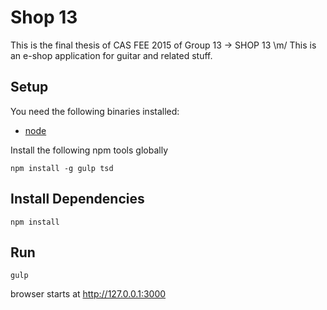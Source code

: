 # Shop 13
This is the final thesis of CAS FEE 2015 of Group 13 -> SHOP 13 \m/
This is an e-shop application for guitar and related stuff.

## Setup

You need the following binaries installed:
* [node](https://nodejs.org/)

Install the following npm tools globally
```$
npm install -g gulp tsd
```

## Install Dependencies
```$
npm install
```

## Run

```$
gulp
```

browser starts at http://127.0.0.1:3000
